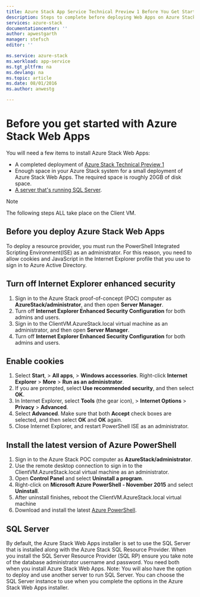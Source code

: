 ```yaml
---
title: Azure Stack App Service Technical Preview 1 Before You Get Started | Microsoft Azure
description: Steps to complete before deploying Web Apps on Azure Stack
services: azure-stack
documentationcenter: ''
author: apwestgarth
manager: stefsch
editor: ''

ms.service: azure-stack
ms.workload: app-service
ms.tgt_pltfrm: na
ms.devlang: na
ms.topic: article
ms.date: 08/01/2016
ms.author: anwestg

---
```

# Before you get started with Azure Stack Web Apps
You will need a few items to install Azure Stack Web Apps:

* A completed deployment of [Azure Stack Technical Preview 1](azure-stack-run-powershell-script.md)
* Enough space in your Azure Stack system for a small deployment of Azure Stack Web Apps.  The required space is roughly 20GB of disk space.
* [A server that's running SQL Server](#SQL-Server).

> [!NOTE]
> The following steps ALL take place on the Client VM.
> 
> 

## Before you deploy Azure Stack Web Apps
To deploy a resource provider, you must run the PowerShell Integrated Scripting Environment(ISE) as an administrator. For this reason, you need to allow cookies and JavaScript in the Internet Explorer profile that you use to sign in to Azure Active Directory.

## Turn off Internet Explorer enhanced security
1. Sign in to the Azure Stack proof-of-concept (POC) computer as **AzureStack/administrator**, and then open **Server Manager**.
2. Turn off **Internet Explorer Enhanced Security Configuration** for both admins and users.
3. Sign in to the ClientVM.AzureStack.local virtual machine as an administrator, and then open **Server Manager**.
4. Turn off **Internet Explorer Enhanced Security Configuration** for both admins and users.

## Enable cookies
1. Select **Start**, > **All apps**, > **Windows accessories**. Right-click **Internet Explorer** > **More** > **Run as an administrator**.
2. If you are prompted, select **Use recommended security**, and then select **OK**.
3. In Internet Explorer, select **Tools** (the gear icon), > **Internet Options** > **Privacy** > **Advanced**.
4. Select **Advanced**. Make sure that both **Accept** check boxes are selected, and then select **OK** and **OK** again.
5. Close Internet Explorer, and restart PowerShell ISE as an administrator.

## Install the latest version of Azure PowerShell
1. Sign in to the Azure Stack POC computer as **AzureStack/administrator**.
2. Use the remote desktop connection to sign in to the ClientVM.AzureStack.local virtual machine as an administrator.
3. Open **Control Panel** and select **Uninstall a program**. 
4. Right-click on **Microsoft Azure PowerShell - November 2015** and select **Uninstall**.
5. After uninstall finishes,  reboot the ClientVM.AzureStack.local virtual machine
6. Download and install the latest [Azure PowerShell](http://aka.ms/azstackpsh).

## SQL Server
By default, the Azure Stack Web Apps installer is set to use the SQL Server that is installed along with the Azure Stack SQL Resource Provider. When you install the SQL Server Resource Provider (SQL RP) ensure you take note of the database administrator username and password. You need both when you install Azure Stack Web Apps.
Note: You will also have the option to deploy and use another server to run SQL Server. You can choose the SQL Server instance to use when you complete the options in the Azure Stack Web Apps installer.

